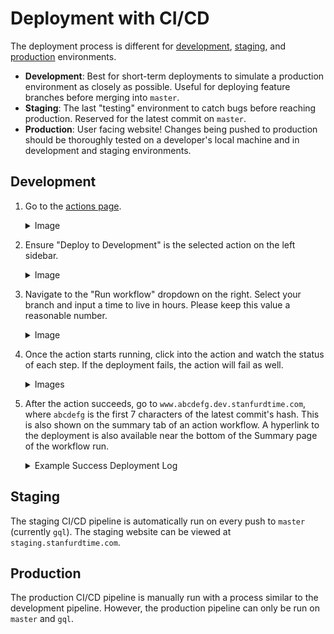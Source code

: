 # Deployment with CI/CD

The deployment process is different for [development](#development), [staging](#staging), and [production](#production) environments.
- **Development**: Best for short-term deployments to simulate a production environment as closely as possible. Useful for deploying feature branches before merging into `master`.
- **Staging**: The last "testing" environment to catch bugs before reaching production. Reserved for the latest commit on `master`.
- **Production**: User facing website! Changes being pushed to production should be thoroughly tested on a developer's local machine and in development and staging environments.

## Development

1. Go to the [actions page](https://github.com/asuc-octo/berkeleytime/actions).
    <details><summary>Image</summary>

    ![Github Actions Page](./assets/cicd-dev-1.png)

    </details>

2. Ensure "Deploy to Development" is the selected action on the left sidebar.
    <details><summary>Image</summary>

    ![Deploy to Development Sidebar Button](./assets/cicd-dev-2.png)

    </details>

3. Navigate to the "Run workflow" dropdown on the right. Select your branch and input a time to live in hours. Please keep this value a reasonable number.
    <details><summary>Image</summary>

    ![Deploy to Development Action Menu](./assets/cicd-dev-3.png)

    </details>

4. Once the action starts running, click into the action and watch the status of each step. If the deployment fails, the action will fail as well.
    <details><summary>Images</summary>

    ![Deploy to Development Action Running](./assets/cicd-dev-4.png)
    You can view the logs of each step by navigating the left sidebar.
    ![Deploy to Development Action Logs](./assets/cicd-dev-5.png)

    </details>

5. After the action succeeds, go to `www.abcdefg.dev.stanfurdtime.com`, where `abcdefg` is the first 7 characters of the latest commit's hash. This is also shown on the summary tab of an action workflow. A hyperlink to the deployment is also available near the bottom of the Summary page of the workflow run.

    <details><summary>Example Success Deployment Log</summary>

    ```
    ======= CLI Version =======
    Drone SSH version 1.8.0
    ===========================
    Release "bt-dev-app-69d94b6" does not exist. Installing it now.
    Pulled: registry-1.docker.io/octoberkeleytime/bt-app:1.0.0-dev.69d94b6
    Digest: sha256:e3d020b8582b8b4c583f026f79e4ab2b374386ce67ea5ee43aa65c6b334f9db0
    W1204 22:20:37.827877 2103423 warnings.go:70] unknown field "spec.template.app.kubernetes.io/instance"
    W1204 22:20:37.827939 2103423 warnings.go:70] unknown field "spec.template.app.kubernetes.io/managed-by"
    W1204 22:20:37.827947 2103423 warnings.go:70] unknown field "spec.template.app.kubernetes.io/name"
    W1204 22:20:37.827952 2103423 warnings.go:70] unknown field "spec.template.env"
    W1204 22:20:37.827956 2103423 warnings.go:70] unknown field "spec.template.helm.sh/chart"
    NAME: bt-dev-app-69d94b6
    LAST DEPLOYED: Wed Dec  4 22:20:36 2024
    NAMESPACE: bt
    STATUS: deployed
    REVISION: 1
    TEST SUITE: None
    Waiting for deployment "bt-dev-app-69d94b6-backend" rollout to finish: 0 of 2 updated replicas are available...
    Waiting for deployment "bt-dev-app-69d94b6-backend" rollout to finish: 1 of 2 updated replicas are available...
    deployment "bt-dev-app-69d94b6-backend" successfully rolled out
    deployment "bt-dev-app-69d94b6-frontend" successfully rolled out
    ===============================================
    ✅ Successfully executed commands to all hosts.
    ===============================================
    ```

    ![Deploy to Development Link](./assets/cicd-dev-6.png)

    </details>

## Staging

The staging CI/CD pipeline is automatically run on every push to `master` (currently `gql`). The staging website can be viewed at `staging.stanfurdtime.com`.

## Production

The production CI/CD pipeline is manually run with a process similar to the development pipeline. However, the production pipeline can only be run on `master` and `gql`.

